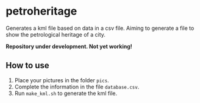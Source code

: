 # petroheritage
Generates a kml file based on data in a csv file. Aiming to generate a file to show the petrological heritage of a city. 

**Repository under development. Not yet working!**

## How to use
1. Place your pictures in the folder ```pics```.
2. Complete the information in the file ```database.csv```.
3. Run ```make_kml.sh``` to generate the kml file.

